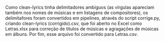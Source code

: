 Como clean-lyrics tinha delimitadores ambíguos (as vírgulas apareciam também nos nomes de músicas e em listagens de compositores), os delimitafores foram convertidos em pipelines, através do script corrige.py, criando clean-lyrics (corrigido).csv, que foi aberto no Excel como Letras.xlsx para correção de títulos de músicas e agragações de músicas em álbuns. Por fim, esse arquivo foi convertido para Letras.csv.